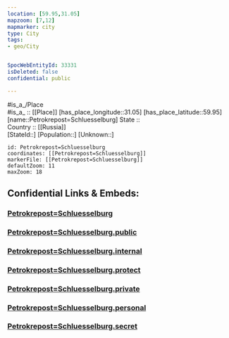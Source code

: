 ```yaml
---
location: [59.95,31.05] 
mapzoom: [7,12] 
mapmarker: city 
type: City
tags:
- geo/City


SpocWebEntityId: 33331
isDeleted: false
confidential: public

---
```

#is_a_/Place  
#is_a_ :: [[Place]] 
[has_place_longitude::31.05] 
[has_place_latitude::59.95] 
[name::Petrokrepost=Schluesselburg] 
State ::  
Country :: [[Russia]]  
[StateId::] 
[Population::] 
[Unknown::] 


```leaflet
id: Petrokrepost=Schluesselburg
coordinates: [[Petrokrepost=Schluesselburg]] 
markerFile: [[Petrokrepost=Schluesselburg]] 
defaultZoom: 11 
maxZoom: 18
```


## Confidential Links & Embeds: 

### [Petrokrepost=Schluesselburg](/_Standards/Earth/Continent/Europe/Europe~East/Russia/Russia~NorthWest/Leningrad_Oblast/City/Petrokrepost=Schluesselburg.md) 

### [Petrokrepost=Schluesselburg.public](/_public/Earth/Continent/Europe/Europe~East/Russia/Russia~NorthWest/Leningrad_Oblast/City/Petrokrepost=Schluesselburg.public.md) 

### [Petrokrepost=Schluesselburg.internal](/_internal/Earth/Continent/Europe/Europe~East/Russia/Russia~NorthWest/Leningrad_Oblast/City/Petrokrepost=Schluesselburg.internal.md) 

### [Petrokrepost=Schluesselburg.protect](/_protect/Earth/Continent/Europe/Europe~East/Russia/Russia~NorthWest/Leningrad_Oblast/City/Petrokrepost=Schluesselburg.protect.md) 

### [Petrokrepost=Schluesselburg.private](/_private/Earth/Continent/Europe/Europe~East/Russia/Russia~NorthWest/Leningrad_Oblast/City/Petrokrepost=Schluesselburg.private.md) 

### [Petrokrepost=Schluesselburg.personal](/_personal/Earth/Continent/Europe/Europe~East/Russia/Russia~NorthWest/Leningrad_Oblast/City/Petrokrepost=Schluesselburg.personal.md) 

### [Petrokrepost=Schluesselburg.secret](/_secret/Earth/Continent/Europe/Europe~East/Russia/Russia~NorthWest/Leningrad_Oblast/City/Petrokrepost=Schluesselburg.secret.md)

